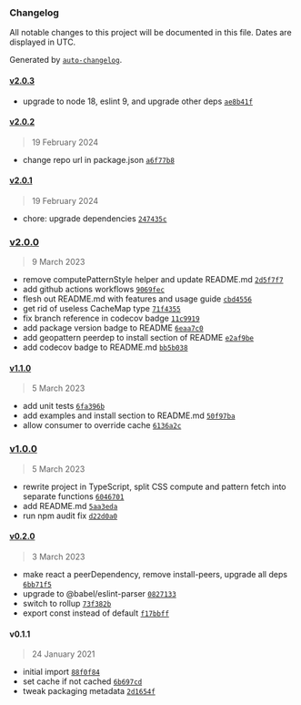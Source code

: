 ### Changelog

All notable changes to this project will be documented in this file. Dates are displayed in UTC.

Generated by [`auto-changelog`](https://github.com/CookPete/auto-changelog).

#### [v2.0.3](https://github.com/ayan4m1/react-geopattern/compare/v2.0.2...v2.0.3)

- upgrade to node 18, eslint 9, and upgrade other deps [`ae8b41f`](https://github.com/ayan4m1/react-geopattern/commit/ae8b41f46f7d2b2d0b62c44e657e464939e6db02)

#### [v2.0.2](https://github.com/ayan4m1/react-geopattern/compare/v2.0.1...v2.0.2)

> 19 February 2024

- change repo url in package.json [`a6f77b8`](https://github.com/ayan4m1/react-geopattern/commit/a6f77b87a716d594dde9f9ae697c70e5cfc736cd)

#### [v2.0.1](https://github.com/ayan4m1/react-geopattern/compare/v2.0.0...v2.0.1)

> 19 February 2024

- chore: upgrade dependencies [`247435c`](https://github.com/ayan4m1/react-geopattern/commit/247435ccdd2f512f3176df14d24ac33f0dd1b7da)

### [v2.0.0](https://github.com/ayan4m1/react-geopattern/compare/v1.1.0...v2.0.0)

> 9 March 2023

- remove computePatternStyle helper and update README.md [`2d5f7f7`](https://github.com/ayan4m1/react-geopattern/commit/2d5f7f7790d17b2f5a990b6526d74d761757c98b)
- add github actions workflows [`9069fec`](https://github.com/ayan4m1/react-geopattern/commit/9069fec988dfd8ea72c45c2fe8a9e250f0df2f62)
- flesh out README.md with features and usage guide [`cbd4556`](https://github.com/ayan4m1/react-geopattern/commit/cbd455635f78dbfa3d78630d7a8f609be3cf58f8)
- get rid of useless CacheMap type [`71f4355`](https://github.com/ayan4m1/react-geopattern/commit/71f43550c3b38527854979c63a5a76b6e8d3e514)
- fix branch reference in codecov badge [`11c9919`](https://github.com/ayan4m1/react-geopattern/commit/11c99191962ae4d7844f568ccca505232f2eb9c7)
- add package version badge to README [`6eaa7c0`](https://github.com/ayan4m1/react-geopattern/commit/6eaa7c030aed7d65f11450bae38e96d0301a2e89)
- add geopattern peerdep to install section of README [`e2af9be`](https://github.com/ayan4m1/react-geopattern/commit/e2af9be4dae7dea58c3bdd8c3626097d7c7137c3)
- add codecov badge to README.md [`bb5b038`](https://github.com/ayan4m1/react-geopattern/commit/bb5b038c922818205d6ba680b7430ce3bd2fcf65)

#### [v1.1.0](https://github.com/ayan4m1/react-geopattern/compare/v1.0.0...v1.1.0)

> 5 March 2023

- add unit tests [`6fa396b`](https://github.com/ayan4m1/react-geopattern/commit/6fa396b105999a6e44b700bc0af6a8636c0bcd72)
- add examples and install section to README.md [`50f97ba`](https://github.com/ayan4m1/react-geopattern/commit/50f97ba589bf49f2ed38d957ad67cfaaa94a46c5)
- allow consumer to override cache [`6136a2c`](https://github.com/ayan4m1/react-geopattern/commit/6136a2c3c4b9628d7b08b7d52003cce9161d72bd)

### [v1.0.0](https://github.com/ayan4m1/react-geopattern/compare/v0.2.0...v1.0.0)

> 5 March 2023

- rewrite project in TypeScript, split CSS compute and pattern fetch into separate functions [`6046701`](https://github.com/ayan4m1/react-geopattern/commit/6046701785168ae7fcd7f987e1d09f0bfbf610db)
- add README.md [`5aa3eda`](https://github.com/ayan4m1/react-geopattern/commit/5aa3eda0f7f6c02674ad6eb425c7d7d3fa1ba48f)
- run npm audit fix [`d22d0a0`](https://github.com/ayan4m1/react-geopattern/commit/d22d0a06bfeafc95a02fb72337a17c5faf06daac)

#### [v0.2.0](https://github.com/ayan4m1/react-geopattern/compare/v0.1.1...v0.2.0)

> 3 March 2023

- make react a peerDependency, remove install-peers, upgrade all deps [`6bb71f5`](https://github.com/ayan4m1/react-geopattern/commit/6bb71f589bcf09c812b26932e17fbad8e9f71641)
- upgrade to @babel/eslint-parser [`0827133`](https://github.com/ayan4m1/react-geopattern/commit/0827133b844fade192ac1e1bdf2f54182dcf3462)
- switch to rollup [`73f382b`](https://github.com/ayan4m1/react-geopattern/commit/73f382b1ac6a01e156400b290f01c5f9b7b2f271)
- export const instead of default [`f17bbff`](https://github.com/ayan4m1/react-geopattern/commit/f17bbffeae643412bde7d96f299c5e8803d38389)

#### v0.1.1

> 24 January 2021

- initial import [`88f0f84`](https://github.com/ayan4m1/react-geopattern/commit/88f0f8485359e2dda87cae017e88f4b1ac80e9d7)
- set cache if not cached [`6b697cd`](https://github.com/ayan4m1/react-geopattern/commit/6b697cd82022bde82ba44ff99d543239385cc412)
- tweak packaging metadata [`2d1654f`](https://github.com/ayan4m1/react-geopattern/commit/2d1654ff866fbc360e02dad42b0ab158fe3472f3)
